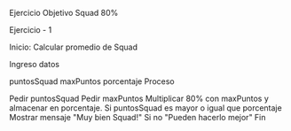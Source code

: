 Ejercicio Objetivo Squad 80%

Ejercicio - 1

Inicio: Calcular promedio de Squad

Ingreso datos

puntosSquad
maxPuntos
porcentaje
Proceso

Pedir puntosSquad
Pedir maxPuntos
Multiplicar 80% con maxPuntos y almacenar en porcentaje.
Si puntosSquad es mayor o igual que porcentaje
Mostrar mensaje "Muy bien Squad!"
Si no
"Pueden hacerlo mejor"
Fin